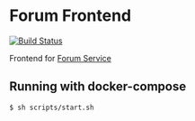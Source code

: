 # Forum Frontend
[![Build Status](https://travis-ci.org/leonmaia/forum-frontend.svg?branch=master)](https://travis-ci.org/leonmaia/forum-frontend)

Frontend for [Forum Service](https://github.com/leonmaia/forum)

## Running with docker-compose
```bash
$ sh scripts/start.sh
```